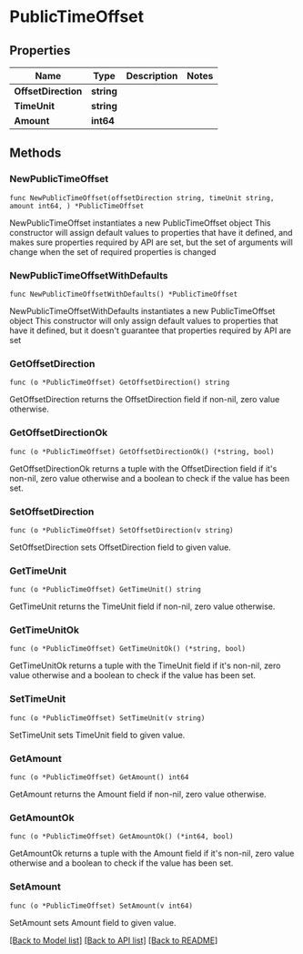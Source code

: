 # PublicTimeOffset

## Properties

Name | Type | Description | Notes
------------ | ------------- | ------------- | -------------
**OffsetDirection** | **string** |  | 
**TimeUnit** | **string** |  | 
**Amount** | **int64** |  | 

## Methods

### NewPublicTimeOffset

`func NewPublicTimeOffset(offsetDirection string, timeUnit string, amount int64, ) *PublicTimeOffset`

NewPublicTimeOffset instantiates a new PublicTimeOffset object
This constructor will assign default values to properties that have it defined,
and makes sure properties required by API are set, but the set of arguments
will change when the set of required properties is changed

### NewPublicTimeOffsetWithDefaults

`func NewPublicTimeOffsetWithDefaults() *PublicTimeOffset`

NewPublicTimeOffsetWithDefaults instantiates a new PublicTimeOffset object
This constructor will only assign default values to properties that have it defined,
but it doesn't guarantee that properties required by API are set

### GetOffsetDirection

`func (o *PublicTimeOffset) GetOffsetDirection() string`

GetOffsetDirection returns the OffsetDirection field if non-nil, zero value otherwise.

### GetOffsetDirectionOk

`func (o *PublicTimeOffset) GetOffsetDirectionOk() (*string, bool)`

GetOffsetDirectionOk returns a tuple with the OffsetDirection field if it's non-nil, zero value otherwise
and a boolean to check if the value has been set.

### SetOffsetDirection

`func (o *PublicTimeOffset) SetOffsetDirection(v string)`

SetOffsetDirection sets OffsetDirection field to given value.


### GetTimeUnit

`func (o *PublicTimeOffset) GetTimeUnit() string`

GetTimeUnit returns the TimeUnit field if non-nil, zero value otherwise.

### GetTimeUnitOk

`func (o *PublicTimeOffset) GetTimeUnitOk() (*string, bool)`

GetTimeUnitOk returns a tuple with the TimeUnit field if it's non-nil, zero value otherwise
and a boolean to check if the value has been set.

### SetTimeUnit

`func (o *PublicTimeOffset) SetTimeUnit(v string)`

SetTimeUnit sets TimeUnit field to given value.


### GetAmount

`func (o *PublicTimeOffset) GetAmount() int64`

GetAmount returns the Amount field if non-nil, zero value otherwise.

### GetAmountOk

`func (o *PublicTimeOffset) GetAmountOk() (*int64, bool)`

GetAmountOk returns a tuple with the Amount field if it's non-nil, zero value otherwise
and a boolean to check if the value has been set.

### SetAmount

`func (o *PublicTimeOffset) SetAmount(v int64)`

SetAmount sets Amount field to given value.



[[Back to Model list]](../README.md#documentation-for-models) [[Back to API list]](../README.md#documentation-for-api-endpoints) [[Back to README]](../README.md)


